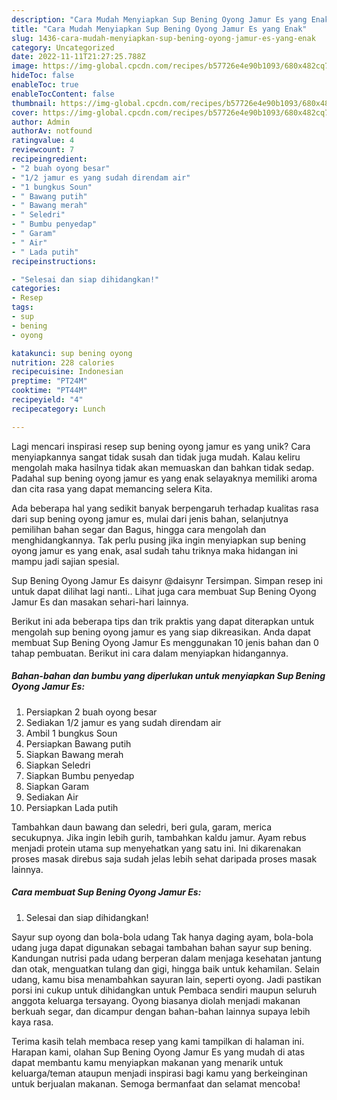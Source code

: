 ```yaml
---
description: "Cara Mudah Menyiapkan Sup Bening Oyong Jamur Es yang Enak"
title: "Cara Mudah Menyiapkan Sup Bening Oyong Jamur Es yang Enak"
slug: 1436-cara-mudah-menyiapkan-sup-bening-oyong-jamur-es-yang-enak
category: Uncategorized
date: 2022-11-11T21:27:25.788Z
image: https://img-global.cpcdn.com/recipes/b57726e4e90b1093/680x482cq70/sup-bening-oyong-jamur-es-foto-resep-utama.jpg
hideToc: false
enableToc: true
enableTocContent: false
thumbnail: https://img-global.cpcdn.com/recipes/b57726e4e90b1093/680x482cq70/sup-bening-oyong-jamur-es-foto-resep-utama.jpg
cover: https://img-global.cpcdn.com/recipes/b57726e4e90b1093/680x482cq70/sup-bening-oyong-jamur-es-foto-resep-utama.jpg
author: Admin
authorAv: notfound
ratingvalue: 4
reviewcount: 7
recipeingredient:
- "2 buah oyong besar"
- "1/2 jamur es yang sudah direndam air"
- "1 bungkus Soun"
- " Bawang putih"
- " Bawang merah"
- " Seledri"
- " Bumbu penyedap"
- " Garam"
- " Air"
- " Lada putih"
recipeinstructions:

- "Selesai dan siap dihidangkan!"
categories:
- Resep
tags:
- sup
- bening
- oyong

katakunci: sup bening oyong 
nutrition: 228 calories
recipecuisine: Indonesian
preptime: "PT24M"
cooktime: "PT44M"
recipeyield: "4"
recipecategory: Lunch

---
```





Lagi mencari inspirasi resep sup bening oyong jamur es yang unik? Cara menyiapkannya sangat tidak susah dan tidak juga mudah. Kalau keliru mengolah maka hasilnya tidak akan memuaskan dan bahkan tidak sedap. Padahal sup bening oyong jamur es yang enak selayaknya memiliki aroma dan cita rasa yang dapat memancing selera Kita.





Ada beberapa hal yang sedikit banyak berpengaruh terhadap kualitas rasa dari sup bening oyong jamur es, mulai dari jenis bahan, selanjutnya pemilihan bahan segar dan Bagus, hingga cara mengolah dan menghidangkannya. Tak perlu pusing jika ingin menyiapkan sup bening oyong jamur es yang enak,      asal sudah tahu triknya maka hidangan ini mampu jadi sajian spesial.














Sup Bening Oyong Jamur Es daisynr @daisynr Tersimpan. Simpan resep ini untuk dapat dilihat lagi nanti.. Lihat juga cara membuat Sup Bening Oyong Jamur Es dan masakan sehari-hari lainnya.






Berikut ini ada beberapa tips dan trik praktis yang dapat diterapkan untuk mengolah sup bening oyong jamur es yang siap dikreasikan. Anda dapat membuat Sup Bening Oyong Jamur Es menggunakan 10 jenis bahan dan 0 tahap pembuatan. Berikut ini cara dalam menyiapkan hidangannya.

<!--inarticleads1-->

##### Bahan-bahan dan bumbu yang diperlukan untuk menyiapkan Sup Bening Oyong Jamur Es:

1. Persiapkan 2 buah oyong besar
1. Sediakan 1/2 jamur es yang sudah direndam air
1. Ambil 1 bungkus Soun
1. Persiapkan  Bawang putih
1. Siapkan  Bawang merah
1. Siapkan  Seledri
1. Siapkan  Bumbu penyedap
1. Siapkan  Garam
1. Sediakan  Air
1. Persiapkan  Lada putih


Tambahkan daun bawang dan seledri, beri gula, garam, merica secukupnya. Jika ingin lebih gurih, tambahkan kaldu jamur. Ayam rebus menjadi protein utama sup menyehatkan yang satu ini. Ini dikarenakan proses masak direbus saja sudah jelas lebih sehat daripada proses masak lainnya. 

<!--inarticleads2-->

##### Cara membuat Sup Bening Oyong Jamur Es:


1. Selesai dan siap dihidangkan!

Sayur sup oyong dan bola-bola udang Tak hanya daging ayam, bola-bola udang juga dapat digunakan sebagai tambahan bahan sayur sup bening. Kandungan nutrisi pada udang berperan dalam menjaga kesehatan jantung dan otak, menguatkan tulang dan gigi, hingga baik untuk kehamilan. Selain udang, kamu bisa menambahkan sayuran lain, seperti oyong. Jadi pastikan porsi ini cukup untuk dihidangkan untuk Pembaca sendiri maupun seluruh anggota keluarga tersayang. Oyong biasanya diolah menjadi makanan berkuah segar, dan dicampur dengan bahan-bahan lainnya supaya lebih kaya rasa. 

Terima kasih telah membaca resep yang kami tampilkan di halaman ini. Harapan kami, olahan Sup Bening Oyong Jamur Es yang mudah di atas dapat membantu kamu menyiapkan makanan yang menarik untuk keluarga/teman ataupun menjadi inspirasi bagi kamu yang berkeinginan untuk berjualan makanan. Semoga bermanfaat dan selamat mencoba!
